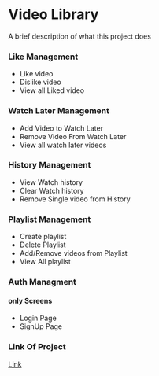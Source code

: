 
# Video Library
A brief description of what this project does 
### Like Management

- Like video
- Dislike video
- View all Liked video
### Watch Later Management
- Add Video to Watch Later
- Remove Video From Watch Later
- View all watch later videos
### History Management
- View Watch history
- Clear Watch history
- Remove Single video from History
### Playlist Management
- Create playlist
- Delete Playlist
- Add/Remove videos from Playlist
- View All playlist

### Auth Managment
####  only Screens
- Login Page
- SignUp Page
### Link Of Project
[Link](benevolent-kataifi-4386c9.netlify.app)




